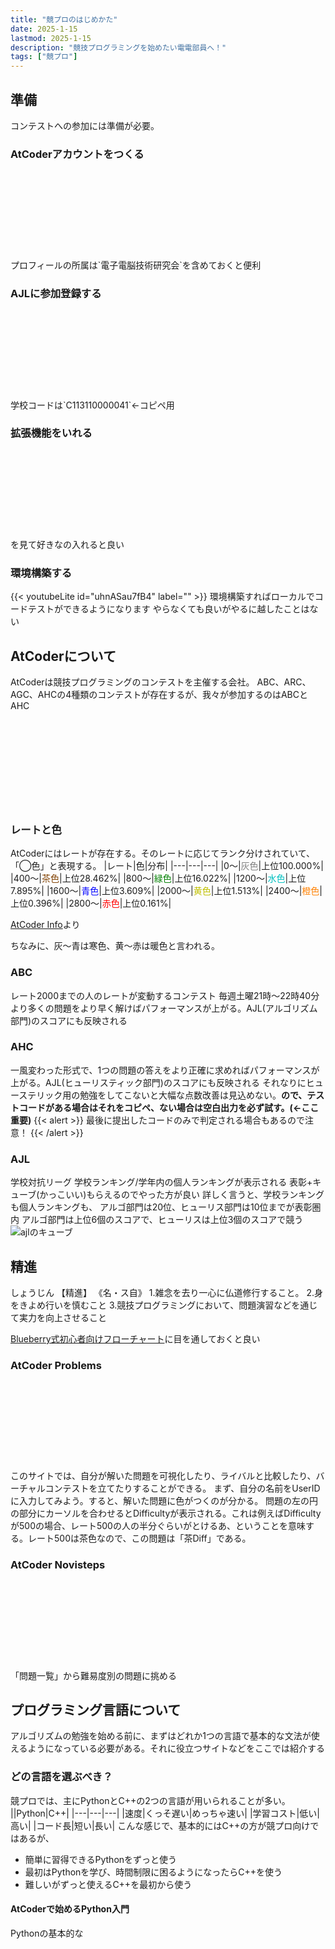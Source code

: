 ```yaml
---
title: "競プロのはじめかた"
date: 2025-1-15
lastmod: 2025-1-15
description: "競技プログラミングを始めたい電電部員へ！"
tags: ["競プロ"]
---
```


## 準備
コンテストへの参加には準備が必要。

### AtCoderアカウントをつくる
<div class="iframely-embed"><div class="iframely-responsive" style="height: 140px; padding-bottom: 0;"><a href="https://atcoder.jp/register?continue=https%3A%2F%2Fatcoder.jp%2F" data-iframely-url="//iframely.net/r4Px8rt"></a></div></div><script async src="//iframely.net/embed.js"></script>
プロフィールの所属は`電子電脳技術研究会`を含めておくと便利

### AJLに参加登録する
<div class="iframely-embed"><div class="iframely-responsive" style="height: 140px; padding-bottom: 0;"><a href="https://atcoder.jp/contests/ajl2024winter" data-iframely-url="//iframely.net/lgiLWyK"></a></div></div><script async src="//iframely.net/embed.js"></script>
学校コードは`C113110000041`←コピペ用

### 拡張機能をいれる
<div class="iframely-embed"><div class="iframely-responsive" style="height: 140px; padding-bottom: 0;"><a href="https://scrapbox.io/magurofly/AtCoder%E3%82%92%E3%81%99%E3%82%8B%E3%81%A8%E3%81%8D%E3%80%81%E5%85%A5%E3%82%8C%E3%81%A6%E3%81%8A%E3%81%8F%E3%81%A8%E3%81%84%E3%81%84%E6%8B%A1%E5%BC%B5%E6%A9%9F%E8%83%BD%E3%81%AA%E3%81%A9" data-iframely-url="//iframely.net/bXIS21Y?card=small"></a></div></div><script async src="//iframely.net/embed.js"></script>
を見て好きなの入れると良い

### 環境構築する
{{< youtubeLite id="uhnASau7fB4" label="" >}}
環境構築すればローカルでコードテストができるようになります
やらなくても良いがやるに越したことはない

## AtCoderについて
AtCoderは競技プログラミングのコンテストを主催する会社。
ABC、ARC、AGC、AHCの4種類のコンテストが存在するが、我々が参加するのはABCとAHC
<div class="iframely-embed"><div class="iframely-responsive" style="height: 140px; padding-bottom: 0;"><a href="https://info.atcoder.jp/overview/contest/intro" data-iframely-url="//iframely.net/JOM6FWS?card=small"></a></div></div><script async src="//iframely.net/embed.js"></script>

### レートと色
AtCoderにはレートが存在する。そのレートに応じてランク分けされていて、「◯色」と表現する。
|レート|色|分布|
|---|---|---|
|0〜|<font color="#808080">灰色</font>|上位100.000%|
|400〜|<font color="#804000">茶色</font>|上位28.462%|
|800〜|<font color="#008000">緑色</font>|上位16.022%|
|1200〜|<font color="#00C0C0">水色</font>|上位7.895%|
|1600〜|<font color="#0000FF">青色</font>|上位3.609%|
|2000〜|<font color="#C0C000">黄色</font>|上位1.513%|
|2400〜|<font color="#FF8000">橙色</font>|上位0.396%|
|2800〜|<font color="#FF0000">赤色</font>|上位0.161%|

[AtCoder Info](https://info.atcoder.jp/utilize/jobs/rating-business-impact)より

ちなみに、灰〜青は寒色、黄〜赤は暖色と言われる。

### ABC
レート2000までの人のレートが変動するコンテスト
毎週土曜21時〜22時40分
より多くの問題をより早く解けばパフォーマンスが上がる。AJL(アルゴリズム部門)のスコアにも反映される

### AHC
一風変わった形式で、1つの問題の答えをより正確に求めればパフォーマンスが上がる。AJL(ヒューリスティック部門)のスコアにも反映される
それなりにヒューステリック用の勉強をしてこないと大幅な点数改善は見込めない。**ので、テストコードがある場合はそれをコピペ、ない場合は空白出力を必ず試す。(←ここ重要)**
{{< alert >}}
最後に提出したコードのみで判定される場合もあるので注意！
{{< /alert >}}

### AJL
学校対抗リーグ
学校ランキング/学年内の個人ランキングが表示される
表彰+キューブ(かっこいい)もらえるのでやった方が良い
詳しく言うと、学校ランキングも個人ランキングも、
アルゴ部門は20位、ヒューリス部門は10位までが表彰圏内
アルゴ部門は上位6個のスコアで、ヒューリスは上位3個のスコアで競う
![ajlのキューブ](https://img.atcoder.jp/ajl2024/6a807d0bfdcfc0e7bd5b914ac64859ff.png)

## 精進
しょうじん
【精進】
《名・ス自》
1.雑念を去り一心に仏道修行すること。
2.身をきよめ行いを慎むこと
3.競技プログラミングにおいて、問題演習などを通じて実力を向上させること

[Blueberry式初心者向けフローチャート](https://scrapbox.io/Atcoder-myReflection/%E5%88%9D%E5%BF%83%E8%80%85%E5%90%91%E3%81%91%E3%83%95%E3%83%AD%E3%83%BC%E3%83%81%E3%83%A3%E3%83%BC%E3%83%88%EF%BC%88%E6%9A%AB%E5%AE%9A%EF%BC%89)に目を通しておくと良い

### AtCoder Problems
<div class="iframely-embed"><div class="iframely-responsive" style="height: 140px; padding-bottom: 0;"><a href="https://kenkoooo.com/atcoder/#/table/" data-iframely-url="//iframely.net/g8B9Svf"></a></div></div><script async src="//iframely.net/embed.js"></script>
このサイトでは、自分が解いた問題を可視化したり、ライバルと比較したり、バーチャルコンテストを立てたりすることができる。
まず、自分の名前をUserIDに入力してみよう。すると、解いた問題に色がつくのが分かる。
問題の左の円の部分にカーソルを合わせるとDifficultyが表示される。これは例えばDifficultyが500の場合、レート500の人の半分ぐらいがとけるあ、ということを意味する。レート500は茶色なので、この問題は「茶Diff」である。

### AtCoder Novisteps
<div class="iframely-embed"><div class="iframely-responsive" style="height: 140px; padding-bottom: 0;"><a href="https://atcoder-novisteps.vercel.app/problems" data-iframely-url="//iframely.net/V9Y1BP1"></a></div></div><script async src="//iframely.net/embed.js"></script>
「問題一覧」から難易度別の問題に挑める

## プログラミング言語について
アルゴリズムの勉強を始める前に、まずはどれか1つの言語で基本的な文法が使えるようになっている必要がある。それに役立つサイトなどをここでは紹介する

### どの言語を選ぶべき？
競プロでは、主にPythonとC++の2つの言語が用いられることが多い。
||Python|C++|
|---|---|---|
|速度|くっそ遅い|めっちゃ速い|
|学習コスト|低い|高い|
|コード長|短い|長い|
こんな感じで、基本的にはC++の方が競プロ向けではあるが、
- 簡単に習得できるPythonをずっと使う
- 最初はPythonを学び、時間制限に困るようになったらC++を使う
- 難しいがずっと使えるC++を最初から使う

#### AtCoderで始めるPython入門
Pythonの基本的な